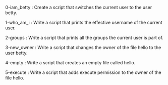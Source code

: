 0-iam_betty : Create a script that switches the current user to the user betty.

1-who_am_i : Write a script that prints the effective username of the current user.

2-groups : Write a script that prints all the groups the current user is part of.

3-new_owner : Write a script that changes the owner of the file hello to the user betty.

4-empty : Write a script that creates an empty file called hello.

5-execute : Write a script that adds execute permission to the owner of the file hello.


